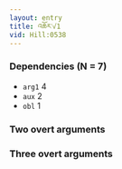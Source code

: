 ```yaml
---
layout: entry
title: འཆོར་√1
vid: Hill:0538
---
```

### Dependencies (N = 7)
* `arg1` 4
* `aux` 2
* `obl` 1


### Two overt arguments


### Three overt arguments
